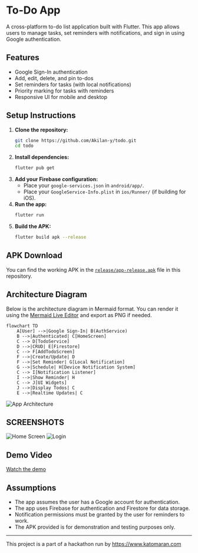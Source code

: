 # To-Do App

A cross-platform to-do list application built with Flutter. This app allows users to manage tasks, set reminders with notifications, and sign in using Google authentication.

## Features
- Google Sign-In authentication
- Add, edit, delete, and pin to-dos
- Set reminders for tasks (with local notifications)
- Priority marking for tasks with reminders
- Responsive UI for mobile and desktop

## Setup Instructions

1. **Clone the repository:**
   ```sh
   git clone https://github.com/Akilan-y/todo.git
   cd todo
   ```
2. **Install dependencies:**
   ```sh
   flutter pub get
   ```
3. **Add your Firebase configuration:**
   - Place your `google-services.json` in `android/app/`.
   - Place your `GoogleService-Info.plist` in `ios/Runner/` (if building for iOS).
4. **Run the app:**
   ```sh
   flutter run
   ```
5. **Build the APK:**
   ```sh
   flutter build apk --release
   ```

## APK Download
You can find the working APK in the [`release/app-release.apk`](release/app-release.apk) file in this repository.

## Architecture Diagram

Below is the architecture diagram in Mermaid format. You can render it using the [Mermaid Live Editor](https://mermaid.live/) and export as PNG if needed.

```mermaid
flowchart TD
    A[User] -->|Google Sign-In| B(AuthService)
    B -->|Authenticated| C[HomeScreen]
    C --> D[TodoService]
    D -->|CRUD| E[Firestore]
    C --> F[AddTodoScreen]
    F -->|Create/Update| D
    F -->|Set Reminder| G[Local Notification]
    G -->|Schedule| H[Device Notification System]
    C --> I[Notification Listener]
    I -->|Show Reminder| H
    C --> J[UI Widgets]
    J -->|Display Todos| C
    E -->|Realtime Updates| C
```

![App Architecture]()

##  SCREENSHOTS
![Home Screen](screenshots/home.png)
![Login](screenshots/login.png)

## Demo Video
[Watch the demo](https://drive.google.com/file/d/1Z1ljUUCaqxvUGHxi2g3cHx5XuLs67-XK/view?usp=drivesdk) <!-- Replace with your actual Loom video link -->

## Assumptions
- The app assumes the user has a Google account for authentication.
- The app uses Firebase for authentication and Firestore for data storage.
- Notification permissions must be granted by the user for reminders to work.
- The APK provided is for demonstration and testing purposes only.

---

This project is a part of a hackathon run by https://www.katomaran.com
